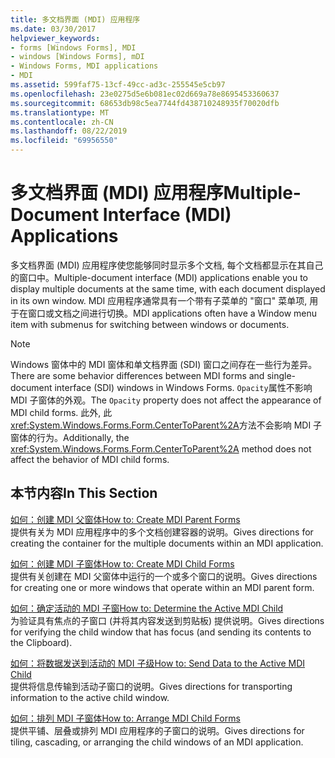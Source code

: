 ```yaml
---
title: 多文档界面 (MDI) 应用程序
ms.date: 03/30/2017
helpviewer_keywords:
- forms [Windows Forms], MDI
- windows [Windows Forms], mDI
- Windows Forms, MDI applications
- MDI
ms.assetid: 599faf75-13cf-49cc-ad3c-255545e5cb97
ms.openlocfilehash: 23e0275d5e6b081ec02d669a78e8695453360637
ms.sourcegitcommit: 68653db98c5ea7744fd438710248935f70020dfb
ms.translationtype: MT
ms.contentlocale: zh-CN
ms.lasthandoff: 08/22/2019
ms.locfileid: "69956550"
---
```

# <a name="multiple-document-interface-mdi-applications"></a><span data-ttu-id="66583-102">多文档界面 (MDI) 应用程序</span><span class="sxs-lookup"><span data-stu-id="66583-102">Multiple-Document Interface (MDI) Applications</span></span>
<span data-ttu-id="66583-103">多文档界面 (MDI) 应用程序使您能够同时显示多个文档, 每个文档都显示在其自己的窗口中。</span><span class="sxs-lookup"><span data-stu-id="66583-103">Multiple-document interface (MDI) applications enable you to display multiple documents at the same time, with each document displayed in its own window.</span></span> <span data-ttu-id="66583-104">MDI 应用程序通常具有一个带有子菜单的 "窗口" 菜单项, 用于在窗口或文档之间进行切换。</span><span class="sxs-lookup"><span data-stu-id="66583-104">MDI applications often have a Window menu item with submenus for switching between windows or documents.</span></span>  
  
> [!NOTE]
> <span data-ttu-id="66583-105">Windows 窗体中的 MDI 窗体和单文档界面 (SDI) 窗口之间存在一些行为差异。</span><span class="sxs-lookup"><span data-stu-id="66583-105">There are some behavior differences between MDI forms and single-document interface (SDI) windows in Windows Forms.</span></span> <span data-ttu-id="66583-106">`Opacity`属性不影响 MDI 子窗体的外观。</span><span class="sxs-lookup"><span data-stu-id="66583-106">The `Opacity` property does not affect the appearance of MDI child forms.</span></span> <span data-ttu-id="66583-107">此外, 此<xref:System.Windows.Forms.Form.CenterToParent%2A>方法不会影响 MDI 子窗体的行为。</span><span class="sxs-lookup"><span data-stu-id="66583-107">Additionally, the <xref:System.Windows.Forms.Form.CenterToParent%2A> method does not affect the behavior of MDI child forms.</span></span>  
  
## <a name="in-this-section"></a><span data-ttu-id="66583-108">本节内容</span><span class="sxs-lookup"><span data-stu-id="66583-108">In This Section</span></span>  
 [<span data-ttu-id="66583-109">如何：创建 MDI 父窗体</span><span class="sxs-lookup"><span data-stu-id="66583-109">How to: Create MDI Parent Forms</span></span>](how-to-create-mdi-parent-forms.md)  
 <span data-ttu-id="66583-110">提供有关为 MDI 应用程序中的多个文档创建容器的说明。</span><span class="sxs-lookup"><span data-stu-id="66583-110">Gives directions for creating the container for the multiple documents within an MDI application.</span></span>  
  
 [<span data-ttu-id="66583-111">如何：创建 MDI 子窗体</span><span class="sxs-lookup"><span data-stu-id="66583-111">How to: Create MDI Child Forms</span></span>](how-to-create-mdi-child-forms.md)  
 <span data-ttu-id="66583-112">提供有关创建在 MDI 父窗体中运行的一个或多个窗口的说明。</span><span class="sxs-lookup"><span data-stu-id="66583-112">Gives directions for creating one or more windows that operate within an MDI parent form.</span></span>  
  
 [<span data-ttu-id="66583-113">如何：确定活动的 MDI 子窗</span><span class="sxs-lookup"><span data-stu-id="66583-113">How to: Determine the Active MDI Child</span></span>](how-to-determine-the-active-mdi-child.md)  
 <span data-ttu-id="66583-114">为验证具有焦点的子窗口 (并将其内容发送到剪贴板) 提供说明。</span><span class="sxs-lookup"><span data-stu-id="66583-114">Gives directions for verifying the child window that has focus (and sending its contents to the Clipboard).</span></span>  
  
 [<span data-ttu-id="66583-115">如何：将数据发送到活动的 MDI 子级</span><span class="sxs-lookup"><span data-stu-id="66583-115">How to: Send Data to the Active MDI Child</span></span>](how-to-send-data-to-the-active-mdi-child.md)  
 <span data-ttu-id="66583-116">提供将信息传输到活动子窗口的说明。</span><span class="sxs-lookup"><span data-stu-id="66583-116">Gives directions for transporting information to the active child window.</span></span>  
  
 [<span data-ttu-id="66583-117">如何：排列 MDI 子窗体</span><span class="sxs-lookup"><span data-stu-id="66583-117">How to: Arrange MDI Child Forms</span></span>](how-to-arrange-mdi-child-forms.md)  
 <span data-ttu-id="66583-118">提供平铺、层叠或排列 MDI 应用程序的子窗口的说明。</span><span class="sxs-lookup"><span data-stu-id="66583-118">Gives directions for tiling, cascading, or arranging the child windows of an MDI application.</span></span>
